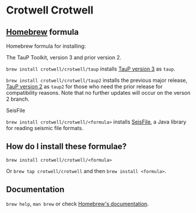 # Crotwell Crotwell

## [Homebrew](https://brew.sh) formula

Homebrew formula for installing:

The TauP Toolkit, version 3 and prior version 2.

`brew install crotwell/crotwell/taup` installs [TauP version 3](https://github.com/crotwell/TauP) as `taup`.

`brew install crotwell/crotwell/taup2` installs the previous major release,
[TauP version 2](https://github.com/crotwell/TauP/tree/ver2) as `taup2` for those who
need the prior release for compatibility reasons. Note that no further updates
will occur on the verson 2 branch.

SeisFile

`brew install crotwell/crotwell/<formula>` installs [SeisFile](https://github.com/crotwell/seisFile), a Java library for reading seismic file formats.

## How do I install these formulae?

`brew install crotwell/crotwell/<formula>`

Or `brew tap crotwell/crotwell` and then `brew install <formula>`.

## Documentation

`brew help`, `man brew` or check [Homebrew's documentation](https://docs.brew.sh).
